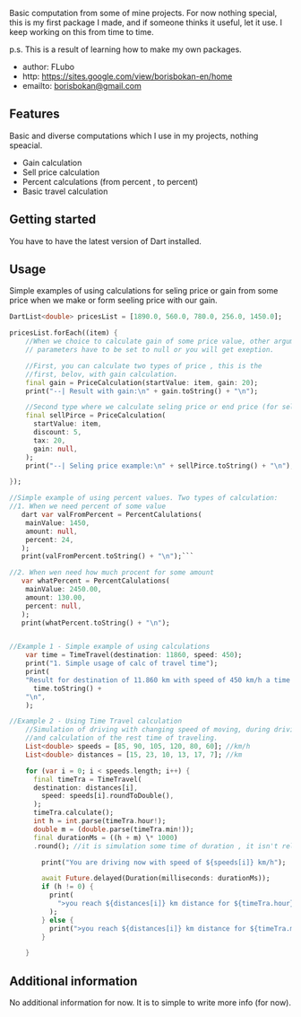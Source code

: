 <!--
This README describes the package. If you publish this package to pub.dev,
this README's contents appear on the landing page for your package.

For information about how to write a good package README, see the guide for
[writing package pages](https://dart.dev/tools/pub/writing-package-pages).

For general information about developing packages, see the Dart guide for
[creating packages](https://dart.dev/guides/libraries/create-packages)
and the Flutter guide for
[developing packages and plugins](https://flutter.dev/to/develop-packages).
-->

Basic computation from some of mine projects. For now nothing special, this is my first package I made, and if someone thinks it useful, let it use. I keep working on this from time to time.

p.s. This is a result of learning how to make my own packages.

- author: FLubo
- http: https://sites.google.com/view/borisbokan-en/home
- emailto: borisbokan@gmail.com

## Features

Basic and diverse computations which I use in my projects, nothing speacial.

- Gain calculation
- Sell price calculation
- Percent calculations (from percent , to percent)
- Basic travel calculation

## Getting started

You have to have the latest version of Dart installed.

## Usage

Simple examples of using calculations for seling price or gain from some price when we make or form seeling price with our gain.

````dart
DartList<double> pricesList = [1890.0, 560.0, 780.0, 256.0, 1450.0];

pricesList.forEach((item) {
    //When we choice to calculate gain of some price value, other argument
    // parameters have to be set to null or you will get exeption.

    //First, you can calculate two types of price , this is the
    //first, belov, with gain calculation.
    final gain = PriceCalculation(startValue: item, gain: 20);
    print("--| Result with gain:\n" + gain.toString() + "\n");

    //Second type where we calculate seling price or end price (for seling).
    final sellPirce = PriceCalculation(
      startValue: item,
      discount: 5,
      tax: 20,
      gain: null,
    );
    print("--| Seling price example:\n" + sellPirce.toString() + "\n");

});

//Simple example of using percent values. Two types of calculation:
//1. When we need percent of some value
   dart var valFromPercent = PercentCalulations(
    mainValue: 1450,
    amount: null,
    percent: 24,
   );
   print(valFromPercent.toString() + "\n");```

//2. When wen need how much procent for some amount
   var whatPercent = PercentCalulations(
    mainValue: 2450.00,
    amount: 130.00,
    percent: null,
   );
   print(whatPercent.toString() + "\n");


//Example 1 - Simple example of using calculations
    var time = TimeTravel(destination: 11860, speed: 450);
    print("1. Simple usage of calc of travel time");
    print(
    "Result for destination of 11.860 km with speed of 450 km/h a time arriving is:" +
      time.toString() +
    "\n",
    );

//Example 2 - Using Time Travel calculation
    //Simulation of driving with changing speed of moving, during driving a car,
    //and calculation of the rest time of traveling.
    List<double> speeds = [85, 90, 105, 120, 80, 60]; //km/h
    List<double> distances = [15, 23, 10, 13, 17, 7]; //km

    for (var i = 0; i < speeds.length; i++) {
      final timeTra = TimeTravel(
      destination: distances[i],
        speed: speeds[i].roundToDouble(),
      );
      timeTra.calculate();
      int h = int.parse(timeTra.hour!);
      double m = (double.parse(timeTra.min!));
      final durationMs = ((h + m) \* 1000)
      .round(); //it is simulation some time of duration , it isn't relevant

        print("You are driving now with speed of ${speeds[i]} km/h");

        await Future.delayed(Duration(milliseconds: durationMs));
        if (h != 0) {
          print(
            ">you reach ${distances[i]} km distance for ${timeTra.hour}h and ${timeTra.min} min\n",
          );
        } else {
          print(">you reach ${distances[i]} km distance for ${timeTra.min} min\n");
        }

    }
````

## Additional information

No additional information for now. It is to simple to write more info (for now).
